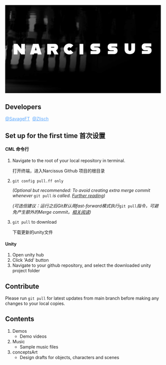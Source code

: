 <img src="./conceptsArt/6-29/gitCover.jpg" style="cursor: default;">

## Developers

<a href="https://github.com/SavageFT" style="color:rgb(88, 166, 255)" target="_blank">@SavageFT</a>&nbsp;&nbsp;<a href="https://github.com/Zlisch" style="color:rgb(88, 166, 255)" target="_blank">@Zlisch</a>

## Set up for the first time 首次设置

#### CML 命令行

1. Navigate to the root of your local repository in terminal.

   打开终端，进入Narcissus Github 项目的根目录

2. `git config pull.ff only` 

   <i>(Optional but recommended: To avoid creating extra merge commit whenever </i>`git pull` <i>is called. <a href="https://stackoverflow.com/questions/62653114/how-to-deal-with-this-git-warning-pulling-without-specifying-how-to-reconcile">Further reading</a>)</i>

   <i>(可选但建议：运行之后Git默认用fast-forward模式执行</i>`git pull`<i>指令，可避免产生额外的Merge commit。<a href="https://stackoverflow.com/questions/62653114/how-to-deal-with-this-git-warning-pulling-without-specifying-how-to-reconcile">相关阅读</a>)</i>

3. `git pull` to download

   下载更新的unity文件

#### Unity

1. Open unity hub
2. Click 'Add' button
3. Navigate to your github repository, and select the downloaded unity project folder

## Contribute

Please run `git pull` for latest updates from main branch before making any changes to your local copies.

## Contents

1. Demos
   - Demo videos
2. Music
   - Sample music files
3. conceptsArt
   - Design drafts for objects, characters and scenes

